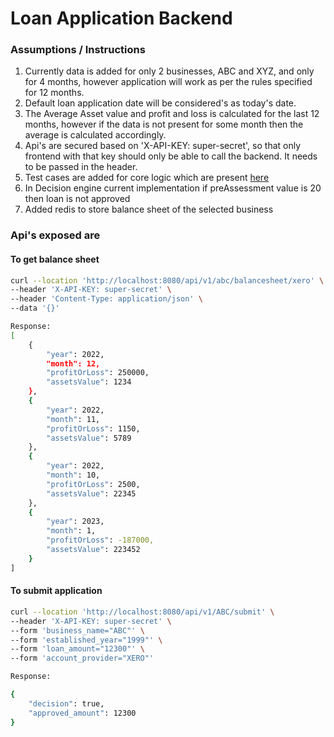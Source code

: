 # Loan Application Backend


### Assumptions / Instructions
1) Currently data is added for only 2 businesses, ABC and XYZ, and only for 4 months, however application will work as per the rules specified for 12 months.
2) Default loan application date will be considered's as today's date.
3) The Average Asset value and profit and loss is calculated for the last 12 months, however if the data is not present for some month then the average is calculated accordingly.
3) Api's are secured based on 'X-API-KEY: super-secret', so that only frontend with that key should only be able to call the backend. It needs to be passed in the header.
4) Test cases are added for core logic which are present [here](https://github.com/girishg4t/loan-application-system/blob/main/Backend/pkg/rules/rule_test.go)
5) In Decision engine current implementation if preAssessment value is 20 then loan is not approved
6) Added redis to store balance sheet of the selected business 


### Api's exposed are
#### To get balance sheet
```sh
curl --location 'http://localhost:8080/api/v1/abc/balancesheet/xero' \
--header 'X-API-KEY: super-secret' \
--header 'Content-Type: application/json' \
--data '{}'

Response:
[
    {
        "year": 2022,
        "month": 12,
        "profitOrLoss": 250000,
        "assetsValue": 1234
    },
    {
        "year": 2022,
        "month": 11,
        "profitOrLoss": 1150,
        "assetsValue": 5789
    },
    {
        "year": 2022,
        "month": 10,
        "profitOrLoss": 2500,
        "assetsValue": 22345
    },
    {
        "year": 2023,
        "month": 1,
        "profitOrLoss": -187000,
        "assetsValue": 223452
    }
]

```

#### To submit application
```sh
curl --location 'http://localhost:8080/api/v1/ABC/submit' \
--header 'X-API-KEY: super-secret' \
--form 'business_name="ABC"' \
--form 'established_year="1999"' \
--form 'loan_amount="12300"' \
--form 'account_provider="XERO"'

Response:

{
    "decision": true,
    "approved_amount": 12300
}

```